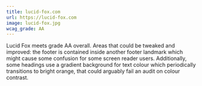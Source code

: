 ```yaml
---
title: lucid-fox.com
url: https://lucid-fox.com
image: lucid-fox.jpg
wcag_grade: AA
---
```


Lucid Fox meets grade AA overall. Areas that could be tweaked and improved: the footer is contained inside another footer landmark which might cause some confusion for some screen reader users. Additionally, some headings use a gradient background for text colour which periodically transitions to bright orange, that could arguably fail an audit on colour contrast.
